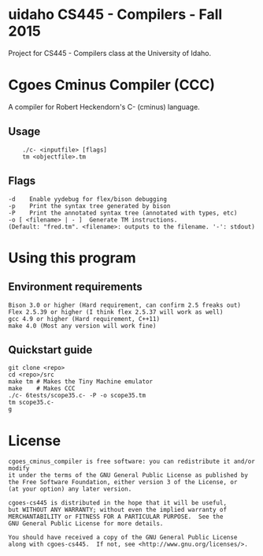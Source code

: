 # uidaho CS445 - Compilers - Fall 2015
Project for CS445 - Compilers class at the University of Idaho.

# Cgoes Cminus Compiler (CCC)
A compiler for Robert Heckendorn's C- (cminus) language. 

## Usage
```
    ./c- <inputfile> [flags]
    tm <objectfile>.tm
```

## Flags
```
-d    Enable yydebug for flex/bison debugging
-p    Print the syntax tree generated by bison
-P    Print the annotated syntax tree (annotated with types, etc)
-o [ <filename> | - ]  Generate TM instructions. 
(Default: "fred.tm". <filename>: outputs to the filename. '-': stdout)
```

# Using this program
## Environment requirements
    Bison 3.0 or higher (Hard requirement, can confirm 2.5 freaks out)
    Flex 2.5.39 or higher (I think flex 2.5.37 will work as well)
    gcc 4.9 or higher (Hard requirement, C++11)
    make 4.0 (Most any version will work fine)

## Quickstart guide
    git clone <repo>
    cd <repo>/src
    make tm # Makes the Tiny Machine emulator
    make    # Makes CCC
    ./c- 6tests/scope35.c- -P -o scope35.tm
    tm scope35.c-
    g
    
    

# License
    cgoes_cminus_compiler is free software: you can redistribute it and/or modify
    it under the terms of the GNU General Public License as published by
    the Free Software Foundation, either version 3 of the License, or
    (at your option) any later version.

    cgoes-cs445 is distributed in the hope that it will be useful,
    but WITHOUT ANY WARRANTY; without even the implied warranty of
    MERCHANTABILITY or FITNESS FOR A PARTICULAR PURPOSE.  See the
    GNU General Public License for more details.

    You should have received a copy of the GNU General Public License
    along with cgoes-cs445.  If not, see <http://www.gnu.org/licenses/>.
